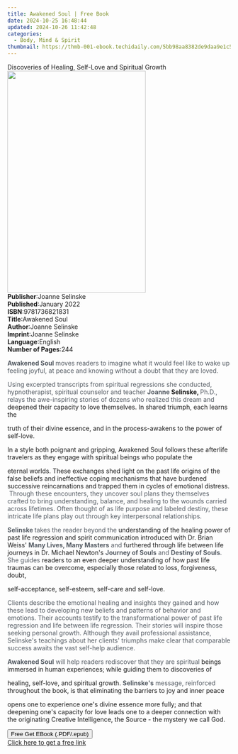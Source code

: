 ```yaml
---
title: Awakened Soul | Free Book
date: 2024-10-25 16:48:44
updated: 2024-10-26 11:42:48
categories:
  - Body, Mind & Spirit
thumbnail: https://thmb-001-ebook.techidaily.com/5bb98aa8382de9daa9e1c5ca6c70cf230e1ef9152d7c0757c031989b298bc770.jpg
---
```

<main id="book-container">
  <div class="flex flex-col">
    <div class="book-brief flex-1 py-6 px-4 sm:p-6 md:py-10 md:px-8">
      <!-- brief-->
      <div class="book-brief-main">
        Discoveries of Healing, Self-Love and Spiritual Growth
      </div>
    </div>
    <div
      class="book-meta-info flex-1 grid gap-4 col-start-1 col-end-3 row-start-1 sm:mb-6 sm:grid-cols-4 lg:gap-6 lg:col-start-2 lg:row-end-6 lg:row-span-6 lg:mb-0"
    >
      <div
        class="book-meta-info-left place-content-center mt-4 p-4 text-sm leading-6 col-start-2 col-span-2 dark:text-slate-400"
      >
        <img
          class="w-full h-500 object-cover rounded-lg sm:h-255 sm:col-span-2 lg:col-span-full"
          src="https://img-001-ebook.techidaily.com/3a2526f48305ba015d03982bfd7151192cb500fd2c0943cd661d072c52dbe974.jpg"
          alt=""
          width="312"
          height="500"
        />
      </div>
      <div
        class="book-meta-info-right mt-2 col-start-1 row-start-2 col-span-3 self-center"
      >
        <!-- meta data  -->
        <div class="flex flex-col px-4 md:px-8">
          <div class="flex-1">
            <strong>Publisher</strong>:<span class="px-2">Joanne Selinske</span>
          </div>
          <div class="flex-1">
            <strong>Published</strong>:<span class="px-2">January 2022</span>
          </div>
          <div class="flex-1">
            <strong>ISBN</strong>:<span class="px-2">9781736821831</span>
          </div>
          <div class="flex-1">
            <strong>Title</strong>:<span class="px-2">Awakened Soul</span>
          </div>
          <div class="flex-1">
            <strong>Author</strong>:<span class="px-2">Joanne Selinske</span>
          </div>
          <div class="flex-1">
            <strong>Imprint</strong>:<span class="px-2">Joanne Selinske</span>
          </div>
          <div class="flex-1">
            <strong>Language</strong>:<span class="px-2">English</span>
          </div>
          <div class="flex-1">
            <strong>Number of Pages</strong>:<span class="px-2">244</span>
          </div>
        </div>
      </div>
    </div>
    <div class="book-description flex-1 py-6 px-4 sm:p-6 md:py-10 md:px-8">
      <div class="book-description-main">
        <div accordion-content="" id="description">
          <p>
            <strong style="color: rgb(83, 90, 98)">Awakened Soul&nbsp;</strong
            ><span style="color: rgb(83, 90, 98)"
              >moves readers to imagine what it would feel like to wake up
              feeling joyful, at peace and knowing without a doubt that they are
              loved.&nbsp;</span
            >
          </p>
          <p>
            <span style="color: rgb(83, 90, 98)"
              >Using excerpted transcripts from spiritual regressions she
              conducted, hypnotherapist, spiritual counselor and teacher </span
            ><strong style="color: rgb(83, 90, 98)">Joanne </strong
            ><strong>Selinske, </strong
            ><span style="color: rgb(83, 90, 98)">Ph.D., relays the</span>
            <span style="color: rgb(83, 90, 98)"
              >awe-inspiring stories of dozens who realized this dream and </span
            >deepened their capacity to love themselves. In shared triumph, each
            learns the
          </p>
          <p>
            truth of their divine essence, and in the process-awakens to the
            power of self-love.
            <strong style="color: rgb(83, 90, 98)">&nbsp;</strong>
          </p>
          <p>
            In a style both poignant and gripping, Awakened Soul follows these
            afterlife travelers as they engage with spiritual beings who
            populate the
          </p>
          <p>
            eternal worlds. These exchanges shed light on the past life origins
            of the false beliefs and ineffective coping mechanisms that have
            burdened successive reincarnations and trapped them in cycles of
            emotional distress. &nbsp;<span style="color: rgb(83, 90, 98)"
              >Through these encounters, they uncover soul plans they themselves
              crafted to bring understanding, balance, and healing to the wounds
              carried across lifetimes. Often thought of as life purpose and
              labeled destiny, these intricate life plans play out through key
              interpersonal relationships. &nbsp;</span
            >
          </p>
          <p>
            <strong style="color: rgb(83, 90, 98)">Selinske </strong
            ><span style="color: rgb(83, 90, 98)"
              >takes the reader beyond the </span
            >understanding of the healing power of past life regression and
            spirit communication introduced with Dr. Brian Weiss'
            <strong style="color: rgb(83, 90, 98)"
              >Many Lives, Many Masters</strong
            ><span style="color: rgb(83, 90, 98)"> and </span>furthered through
            life between life journeys in Dr. Michael Newton's
            <strong style="color: rgb(83, 90, 98)">Journey of Souls</strong
            ><span style="color: rgb(83, 90, 98)"> and </span
            ><strong style="color: rgb(83, 90, 98)">Destiny of Souls</strong
            ><span style="color: rgb(83, 90, 98)">. She guides </span>readers to
            an even deeper understanding of how past life traumas can be
            overcome, especially those related to loss, forgiveness, doubt,
          </p>
          <p>
            self-acceptance, self-esteem, self-care and self-love.
            <span style="color: rgb(83, 90, 98)">&nbsp;</span>
          </p>
          <p>
            <span style="color: rgb(83, 90, 98)"
              >Clients describe the emotional healing and insights they gained
              and how these lead to developing new beliefs and patterns of
              behavior and emotions. Their accounts testify to the
              transformational power of past life regression and life between
              life regression. Their stories will inspire those seeking personal
              growth. Although they avail professional assistance, Selinske's
              teachings about her clients' triumphs make clear that comparable
              success awaits the vast self-help audience.&nbsp;</span
            >
          </p>
          <p>
            <strong style="color: rgb(83, 90, 98)">Awakened Soul</strong
            ><span style="color: rgb(83, 90, 98)">
              will help readers rediscover that they are spiritual </span
            >beings immersed in human experiences; while guiding them to
            discoveries of
          </p>
          <p>
            healing, self-love, and spiritual growth.
            <strong style="color: rgb(83, 90, 98)">Selinske's</strong
            ><span style="color: rgb(83, 90, 98)"> message, reinforced </span
            >throughout the book, is that eliminating the barriers to joy and
            inner peace
          </p>
          <p>
            opens one to experience one's divine essence more fully; and that
            deepening one's capacity for love leads one to a deeper connection
            with the originating Creative Intelligence, the Source - the mystery
            we call God.
          </p>
        </div>
        <div class="accordion-fader"></div>
      </div>
    </div>
    <div class="book-excerpts flex-1 py-6 px-4 sm:p-6 md:py-10 md:px-8"></div>
    <div
      class="book-about-author flex-1 py-6 px-4 sm:p-6 md:py-10 md:px-8"
    ></div>
    <div class="book-free-get flex-1 py-6 px-4 sm:p-6 md:py-10 md:px-8">
      <button
        id="btn-free-get"
        class="bg-blue-500 hover:bg-blue-700 text-white font-bold py-2 px-4 rounded"
      >
        Free Get EBook (.PDF/.epub)
      </button>
      <div id="countdown-display" class="px-2 text-lg mt-2"></div>
      <a
        id="free-link"
        class="hidden bg-blue-500 hover:bg-blue-700 text-white font-bold py-2 px-4 rounded"
        href="https://www.ebooks.com/en-us/book/211165184/awakened-soul/joanne-selinske/"
        target="_blank"
        >Click here to get a free link</a
      >
    </div>
    <script>
      let countdownTime = 0;
      let countdownInterval = null;
      document
        .getElementById('btn-free-get')
        .addEventListener('click', startCountdown);
      function startCountdown() {
        countdownTime = new Date().getTime() + 60000 * 3;
        countdownInterval = setInterval(updateCountdown, 1000);
        document.getElementById('btn-free-get').disabled = true;
        document
          .getElementById('btn-free-get')
          .classList.add('bg-gray-500', 'cursor-not-allowed');
      }
      function updateCountdown() {
        let currentTime = new Date().getTime();
        let timeLeft = countdownTime - currentTime;
        let secondsLeft = Math.floor(timeLeft / 1000);
        document.getElementById('countdown-display').innerHTML =
          `Remaining time: ${secondsLeft} seconds.`;
        if (secondsLeft <= 0) {
          clearInterval(countdownInterval);
          document.getElementById('btn-free-get').classList.add('hidden');
          document.getElementById('free-link').classList.remove('hidden');
          document.getElementById('countdown-display').innerHTML = '';
        }
      }
    </script>
  </div>
</main>
